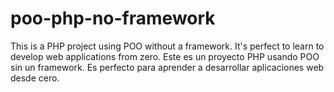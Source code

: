 # poo-php-no-framework
This is a PHP project using POO without a framework. It's perfect to learn to develop web applications from zero. Este es un proyecto PHP usando POO sin un framework. Es perfecto para aprender a desarrollar aplicaciones web desde cero.
